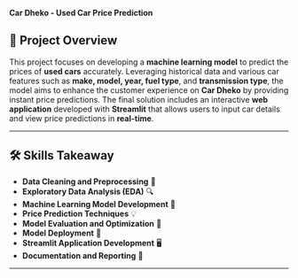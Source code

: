  **Car Dheko - Used Car Price Prediction** 



## 🚀 Project Overview

This project focuses on developing a **machine learning model** to predict the prices of **used cars** accurately. Leveraging historical data and various car features such as **make, model, year, fuel type**, and **transmission type**, the model aims to enhance the customer experience on **Car Dheko** by providing instant price predictions. The final solution includes an interactive **web application** developed with **Streamlit** that allows users to input car details and view price predictions in **real-time**.

---

## 🛠️ Skills Takeaway
- **Data Cleaning and Preprocessing** 🧹
- **Exploratory Data Analysis (EDA)** 🔍
- **Machine Learning Model Development** 🤖
- **Price Prediction Techniques** 💡
- **Model Evaluation and Optimization** 🔧
- **Model Deployment** 🚀
- **Streamlit Application Development** 🖥️
- **Documentation and Reporting** 📄

---
